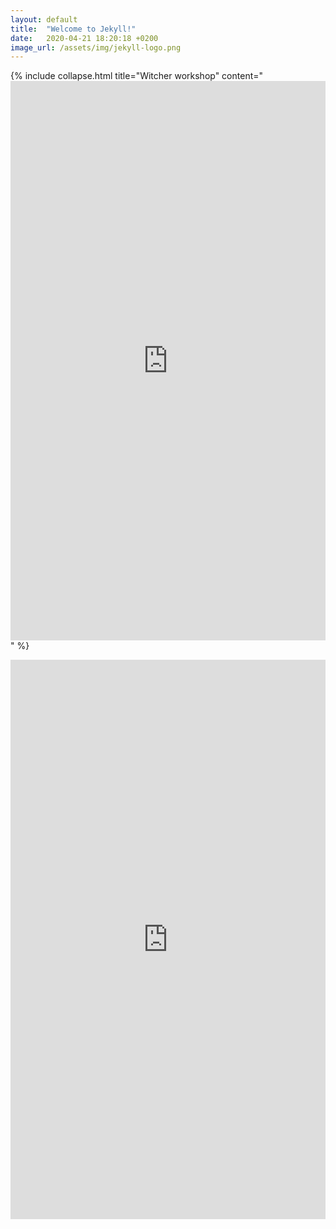 ```yaml
---
layout: default
title:  "Welcome to Jekyll!"
date:   2020-04-21 18:20:18 +0200
image_url: /assets/img/jekyll-logo.png
---
```


{% include collapse.html title="Witcher workshop" content="<iframe src='https://docs.google.com/forms/d/e/1FAIpQLSdg6dMyQ4Z8XT6zDRTYfmg8CemiWrLa_vBuGxHLyzE-qO1bSQ/viewform?embedded=true' width='100%' height='895' frameborder='0' marginheight='0' marginwidth='0'>Loading…</iframe>" %}

<iframe src='https://docs.google.com/forms/d/e/1FAIpQLSdg6dMyQ4Z8XT6zDRTYfmg8CemiWrLa_vBuGxHLyzE-qO1bSQ/viewform?embedded=true' width='100%' height='895' frameborder='0' marginheight='0' marginwidth='0'>Loading…</iframe>